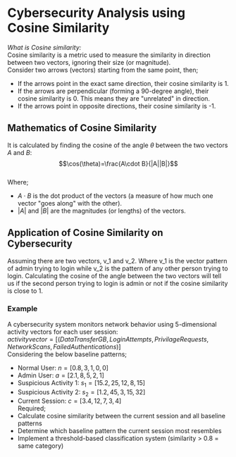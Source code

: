 # Cybersecurity Analysis using Cosine Similarity
*What is Cosine similarity:* <br>
Cosine similarity is a metric used to measure the similarity in direction between two vectors, ignoring their size (or magnitude).<br>
Consider two arrows (vectors) starting from the same point, then;<br>
-	If the arrows point in the exact same direction, their cosine similarity is 1.
-	If the arrows are perpendicular (forming a 90-degree angle), their cosine similarity is 0. This means they are "unrelated" in direction.
-	If the arrows point in opposite directions, their cosine similarity is -1.
## Mathematics of Cosine Similarity
It is calculated by finding the cosine of the angle $\theta$  between the two vectors $A$ and $B$:<br>
$$\cos(\theta)=\frac{A\cdot B}{|A||B|}$$<br>
Where;<br>
- ${A\cdot B}$ is the dot product of the vectors (a measure of how much one vector "goes along" with the other).
- $|A|$ and $|B|$  are the magnitudes (or lengths) of the vectors.
## Application of Cosine Similarity on Cybersecurity
Assuming there are two vectors, v_1 and v_2. Where v_1 is the vector pattern of admin trying to login while v_2 is the pattern of any other person trying to login. Calculating the cosine of the angle between the two vectors will tell us if the second person trying to login is admin or not if the cosine similarity is close to 1.
### Example
A cybersecurity system monitors network behavior using 5-dimensional activity vectors for each user session:<br>
$activity vector=[(DataTransferGB,LoginAttempts,PrivilageRequests,NetworkScans,FailedAuthentications)]$<br>
Considering the below baseline patterns;
- Normal User: $n = [0.8,3,1,0,0]$
- Admin User: $a=[2.1,8,5,2,1]$
- Suspicious Activity 1: $s_{1}=[15.2,25,12,8,15]$
- Suspicious Activity 2: $s_{2}=[1.2,45,3,15,32]$
- Current Session: $c=[3.4,12,7,3,4]$<br>
Required;
- Calculate cosine similarity between the current session and all baseline patterns
- Determine which baseline pattern the current session most resembles
- Implement a threshold-based classification system (similarity > 0.8 = same category)



